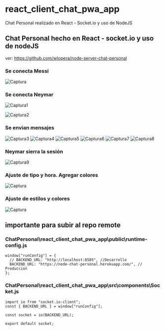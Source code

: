 # react_client_chat_pwa_app
Chat Personal realizado en React - Socket.io y uso de NodeJS

## Chat Personal hecho en React - socket.io y uso de nodeJS
ver: https://github.com/wlopera/node-server-chat-personal

### Se conecta Messi
![Captura](https://user-images.githubusercontent.com/7141537/184449088-819b4958-4600-4432-902e-37ff7e3565dd.PNG)

### Se conecta Neymar
![Captura1](https://user-images.githubusercontent.com/7141537/184449089-81b2153c-559a-4597-9ff3-728b0453e129.PNG)

![Captura2](https://user-images.githubusercontent.com/7141537/184449090-d13502ad-a45f-4805-b299-0f43b1e0b8e4.PNG)

### Se envian mensajes
![Captura3](https://user-images.githubusercontent.com/7141537/184449091-8beb43c8-88e6-4e62-9501-92528a053091.PNG)
![Captura4](https://user-images.githubusercontent.com/7141537/184449092-924e72fc-e9a5-46ac-a7f4-f69fde866245.PNG)
![Captura5](https://user-images.githubusercontent.com/7141537/184449093-1ef39d5c-ae4f-47a6-bdc5-118acf1c11f2.PNG)
![Captura6](https://user-images.githubusercontent.com/7141537/184449083-d90fe125-2817-4103-8ee1-fa1c9971e31a.PNG)
![Captura7](https://user-images.githubusercontent.com/7141537/184449085-0ab3a683-8858-4354-b9c0-7d85b5766a97.PNG)
![Captura8](https://user-images.githubusercontent.com/7141537/184449086-86b6ee49-bea0-43cb-874a-8b28a5ff5968.PNG)

### Neymar sierra la sesión
![Captura9](https://user-images.githubusercontent.com/7141537/184449087-08d8660b-5bab-458a-a06f-7f9bc9487e04.PNG)

### Ajuste de tipo y hora. Agregar colores
![Captura](https://user-images.githubusercontent.com/7141537/184454913-96b96ae5-8443-4035-9ebb-ca40abaefead.PNG)

### Ajuste de estilos y colores
![Captura](https://user-images.githubusercontent.com/7141537/184986655-bc1e1d65-a006-4452-955b-3256ceb6fc6b.PNG)

## importante para subir al repo remote

### ChatPersonal\react_client_chat_pwa_app\public\runtime-config.js
```
window["runConfig"] = {
  // BACKEND_URL: "http://localhost:8585", //Desarrollo
  BACKEND_URL: "https://node-chat-personal.herokuapp.com/", // Produccion
};

```
### ChatPersonal\react_client_chat_pwa_app\src\components\Socket.js
```
import io from "socket.io-client";
const { BACKEND_URL } = window["runConfig"];

const socket = io(BACKEND_URL);

export default socket;

```
